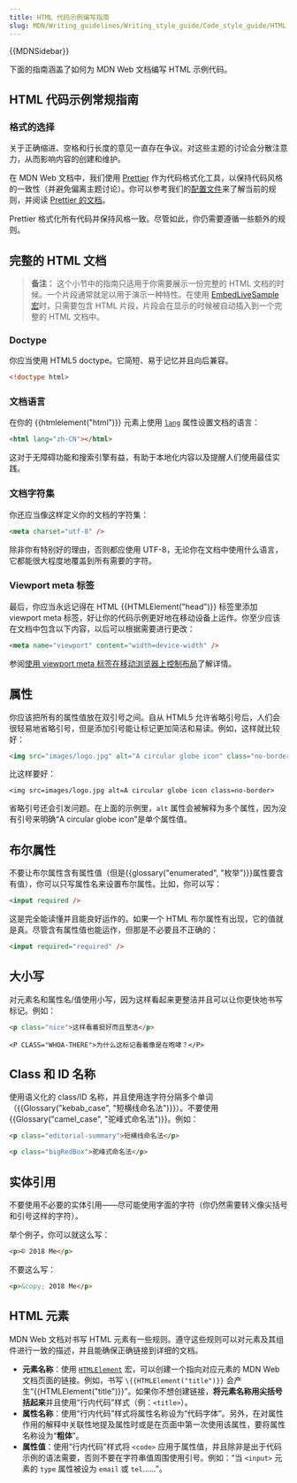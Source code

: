 ```yaml
---
title: HTML 代码示例编写指南
slug: MDN/Writing_guidelines/Writing_style_guide/Code_style_guide/HTML
---
```


{{MDNSidebar}}

下面的指南涵盖了如何为 MDN Web 文档编写 HTML 示例代码。

## HTML 代码示例常规指南

### 格式的选择

关于正确缩进、空格和行长度的意见一直存在争议。对这些主题的讨论会分散注意力，从而影响内容的创建和维护。

在 MDN Web 文档中，我们使用 [Prettier](https://prettier.io/) 作为代码格式化工具，以保持代码风格的一致性（并避免偏离主题讨论）。你可以参考我们的[配置文件](https://github.com/mdn/content/blob/main/.prettierrc.json)来了解当前的规则，并阅读 [Prettier 的文档](https://prettier.io/docs/en/index.html)。

Prettier 格式化所有代码并保持风格一致。尽管如此，你仍需要遵循一些额外的规则。

## 完整的 HTML 文档

> **备注：** 这个小节中的指南只适用于你需要展示一份完整的 HTML 文档的时候。一个片段通常就足以用于演示一种特性。在使用 [EmbedLiveSample 宏](/zh-CN/docs/MDN/Writing_guidelines/Page_structures/Code_examples#传统运行实例)时，只需要包含 HTML 片段，片段会在显示的时候被自动插入到一个完整的 HTML 文档中。

### Doctype

你应当使用 HTML5 doctype。它简短、易于记忆并且向后兼容。

```html example-good
<!doctype html>
```

### 文档语言

在你的 {{htmlelement("html")}} 元素上使用 [`lang`](/zh-CN/docs/Web/HTML/Global_attributes#lang) 属性设置文档的语言：

```html example-good
<html lang="zh-CN"></html>
```

这对于无障碍功能和搜索引擎有益，有助于本地化内容以及提醒人们使用最佳实践。

### 文档字符集

你还应当像这样定义你的文档的字符集：

```html example-good
<meta charset="utf-8" />
```

除非你有特别好的理由，否则都应使用 UTF-8，无论你在文档中使用什么语言，它都能很大程度地覆盖到所有需要的字符。

### Viewport meta 标签

最后，你应当永远记得在 HTML {{HTMLElement("head")}} 标签里添加 viewport meta 标签，好让你的代码示例更好地在移动设备上运作。你至少应该在文档中包含以下内容，以后可以根据需要进行更改：

```html example-good
<meta name="viewport" content="width=device-width" />
```

参阅[使用 viewport meta 标签在移动浏览器上控制布局](/zh-CN/docs/Web/HTML/Viewport_meta_tag)了解详情。

## 属性

你应该把所有的属性值放在双引号之间。自从 HTML5 允许省略引号后，人们会很轻易地省略引号，但是添加引号能让标记更加简洁和易读。例如，这样就比较好：

```html example-good
<img src="images/logo.jpg" alt="A circular globe icon" class="no-border" />
```

比这样要好：

```html-nolint example-bad
<img src=images/logo.jpg alt=A circular globe icon class=no-border>
```

省略引号还会引发问题。在上面的示例里，`alt` 属性会被解释为多个属性，因为没有引号来明确“A circular globe icon”是单个属性值。

## 布尔属性

不要让布尔属性含有属性值（但是{{glossary("enumerated", "枚举")}}属性要含有值），你可以只写属性名来设置布尔属性。比如，你可以写：

```html example-good
<input required />
```

这是完全能读懂并且能良好运作的。如果一个 HTML 布尔属性有出现，它的值就是真。尽管含有属性值也能运作，但那是不必要且不正确的：

```html example-bad
<input required="required" />
```

## 大小写

对元素名和属性名/值使用小写，因为这样看起来更整洁并且可以让你更快地书写标记。例如：

```html example-good
<p class="nice">这样看着挺好而且整洁</p>
```

```html-nolint example-bad
<P CLASS="WHOA-THERE">为什么这标记看着像是在咆哮？</P>
```

## Class 和 ID 名称

使用语义化的 class/ID 名称，并且使用连字符分隔多个单词（{{Glossary("kebab_case", "短横线命名法")}}）。不要使用{{Glossary("camel_case", "驼峰式命名法")}}。例如：

```html example-good
<p class="editorial-summary">短横线命名法</p>
```

```html example-bad
<p class="bigRedBox">驼峰式命名法</p>
```

## 实体引用

不要使用不必要的实体引用——尽可能使用字面的字符（你仍然需要转义像尖括号和引号这样的字符）。

举个例子，你可以就这么写：

```html example-good
<p>© 2018 Me</p>
```

不要这么写：

```html example-bad
<p>&copy; 2018 Me</p>
```

## HTML 元素

MDN Web 文档对书写 HTML 元素有一些规则。遵守这些规则可以对元素及其组件进行一致的描述，并且能确保正确链接到详细的文档。

- **元素名称**：使用 [`HTMLElement`](https://github.com/mdn/yari/blob/main/kumascript/macros/HTMLElement.ejs) 宏，可以创建一个指向对应元素的 MDN Web 文档页面的链接。例如，书写 `\{{HTMLElement("title")}}` 会产生“{{HTMLElement("title")}}”。如果你不想创建链接，**将元素名称用尖括号括起来**并且使用“行内代码”样式（例：`<title>`）。
- **属性名称**：使用“行内代码”样式将属性名称设为“代码字体”。另外，在对属性作用的解释中关联性地提及属性时或是在页面中第一次使用该属性，要将属性名称设为“**粗体**”。
- **属性值**：使用“行内代码”样式将 `<code>` 应用于属性值，并且除非是出于代码示例的语法需要，否则不要在字符串值周围使用引号。例如：“当 `<input>` 元素的 `type` 属性被设为 `email` 或 `tel`……”。
